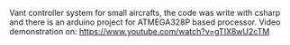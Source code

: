 Vant controller system for small aircrafts, the code was write with csharp and there is an arduino project for ATMEGA328P based processor.
Video demonstration on: https://www.youtube.com/watch?v=gTIX8wU2cTM
